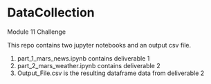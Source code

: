 # DataCollection
Module 11 Challenge

This repo contains two jupyter notebooks and an output csv file.

1. part_1_mars_news.ipynb contains deliverable 1
2. part_2_mars_weather.ipynb contains deliverable 2
3. Output_File.csv is the resulting dataframe data from deliverable 2
